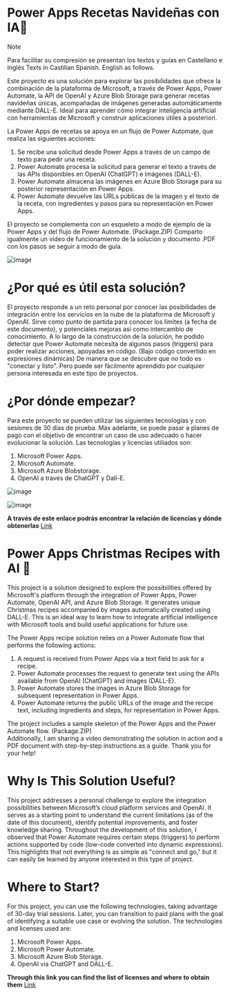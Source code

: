 # Power Apps Recetas Navideñas con IA🎄 
> [!NOTE]  
> Para facilitar su compresión se presentan los textos y guías en Castellano e Inglés
> Texts in Castilian Spanish. English as follows.

Este proyecto es una solución para explorar las posibilidades que ofrece la combinación de la plataforma de Microsoft, a través de Power Apps, Power Automate, la API de OpenAI y Azure Blob Storage para generar recetas navideñas únicas, acompañadas de imágenes generadas automáticamente mediante DALL-E.  Ideal para aprender cómo integrar inteligencia artificial con herramientas de Microsoft y construir aplicaciones útiles a posteriori.

La Power Apps de recetas se apoya en un flujo de Power Automate, que realiza las siguientes acciones:

1. Se recibe una solicitud desde Power Apps a través de un campo de texto para pedir una receta.
2. Power Automate procesa la solicitud para generar el texto a través de las APIs disponibles en OpenAI (ChatGPT) e imágenes (DALL-E).
3. Power Automate almacena las imágenes en Azure Blob Storage para su posterior representación en Power Apps.
4. Power Automate devuelve las URLs públicas de la imagen y el texto de la receta, con ingredientes y pasos para su representación en Power Apps.

El proyecto se complementa con un esqueleto a modo de ejemplo de la Power Apps y del flujo de Power Automate. (Package.ZIP)
Comparto igualmente un vídeo de funcionamiento de la solución y documento .PDF con los pasos se seguir a modo de guía.

![image](https://github.com/user-attachments/assets/e1e6a683-d014-4e47-acfc-e03e44dd83ce)


# ¿Por qué es útil esta solución?
El proyecto responde a un reto personal por conocer las posibilidades de integración entre los servicios en la nube de la plataforma de Microsoft y OpenAI.
Sirve como punto de partida para conocer los límites (a fecha de este documento), y potenciales mejoras así como intercambio de conocimiento.
A lo largo de la construcción de la solución, he podido detectar que Power Automate necesita de algunos pasos (triggers) para poder realizar acciones, apoyadas en código. (Bajo código convertido en expresiones dinámicas)
De manera que se descubre que no todo es "conectar y listo". Pero puede ser fácilmente aprendido por cualquier persona interesada en este tipo de proyectos.


# ¿Por dónde empezar?
Para este proyecto se pueden utilizar las siguientes tecnologías y con sesiones de 30 días de prueba. Más adelante, se puede pasar a planes de pago con el objetivo de encontrar un caso de uso adecuado o hacer evolucionar la solución.
Las tecnologías y licencias utiliados son:
1. Microsoft Power Apps. 
2. Microsoft Automate.
3. Microsoft Azure Blobstorage.
4. OpenAI a través de ChatGPT y Dall-E.


![image](https://github.com/user-attachments/assets/f85d7e87-925a-43b9-8297-e1c66c30cb47)

![image](https://github.com/user-attachments/assets/246a6c14-260b-4fbc-bf31-b3a9dcc8c7f3)

**A través de este enlace podrás encontrar la relación de licencias y dónde obtenerlas** 
[Link](https://github.com/chb78/recetas/blob/main/docs/Licenciesandplans.md)


# Power Apps Christmas Recipes with AI 🎄
<a name="Christmas Recipes with AI"></a>
This project is a solution designed to explore the possibilities offered by Microsoft's platform through the integration of Power Apps, Power Automate, OpenAI API, and Azure Blob Storage. It generates unique Christmas recipes accompanied by images automatically created using DALL-E. This is an ideal way to learn how to integrate artificial intelligence with Microsoft tools and build useful applications for future use.

The Power Apps recipe solution relies on a Power Automate flow that performs the following actions:

1. A request is received from Power Apps via a text field to ask for a recipe.
2. Power Automate processes the request to generate text using the APIs available from OpenAI (ChatGPT) and images (DALL-E).
3. Power Automate stores the images in Azure Blob Storage for subsequent representation in Power Apps.
4. Power Automate returns the public URLs of the image and the recipe text, including ingredients and steps, for representation in Power Apps.

The project includes a sample skeleton of the Power Apps and the Power Automate flow. (Package.ZIP)  
Additionally, I am sharing a video demonstrating the solution in action and a PDF document with step-by-step instructions as a guide. Thank you for your help!

# Why Is This Solution Useful?
This project addresses a personal challenge to explore the integration possibilities between Microsoft’s cloud platform services and OpenAI. 
It serves as a starting point to understand the current limitations (as of the date of this document), identify potential improvements, and foster knowledge sharing. 
Throughout the development of this solution, I observed that Power Automate requires certain steps (triggers) to perform actions supported by code (low-code converted into dynamic expressions). 
This highlights that not everything is as simple as "connect and go," but it can easily be learned by anyone interested in this type of project.

# Where to Start?
For this project, you can use the following technologies, taking advantage of 30-day trial sessions. Later, you can transition to paid plans with the goal of identifying a suitable use case or evolving the solution.
The technologies and licenses used are:

1. Microsoft Power Apps.
2. Microsoft Power Automate.
3. Microsoft Azure Blob Storage.
4. OpenAI via ChatGPT and DALL-E.

**Through this link you can find the list of licenses and where to obtain them** 
[Link](https://github.com/chb78/recetas/blob/main/docs/Licenciesandplans.md)
